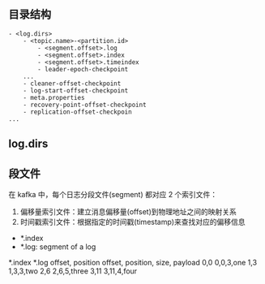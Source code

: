 ## 目录结构

```
- <log.dirs>
    - <topic.name>-<partition.id>
        - <segment.offset>.log
        - <segment.offset>.index
        - <segment.offset>.timeindex
        - leader-epoch-checkpoint
    ...
    - cleaner-offset-checkpoint
    - log-start-offset-checkpoint
    - meta.properties
    - recovery-point-offset-checkpoint
    - replication-offset-checkpoin
...

```
## log.dirs

## 段文件

在 kafka 中，每个日志分段文件(segment) 都对应 2 个索引文件：

1. 偏移量索引文件：建立消息偏移量(offset)到物理地址之间的映射关系
2. 时间戳索引文件：根据指定的时间戳(timestamp)来查找对应的偏移信息

- *.index
- *.log: segment of a log

*.index               *.log
offset, position      offset, position, size, payload
0,0                   0,0,3,one
1,3                   1,3,3,two
2,6                   2,6,5,three
3,11                  3,11,4,four
